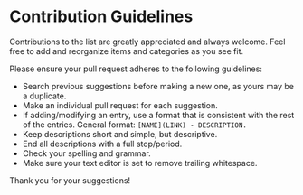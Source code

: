 # Contribution Guidelines

Contributions to the list are greatly appreciated and always welcome. Feel free to add and reorganize items and categories as you see fit.

Please ensure your pull request adheres to the following guidelines:

-   Search previous suggestions before making a new one, as yours may be a duplicate.
-   Make an individual pull request for each suggestion.
-   If adding/modifying an entry, use a format that is consistent with the rest of the entries. General format:
    `[NAME](LINK) - DESCRIPTION.`
-   Keep descriptions short and simple, but descriptive.
-   End all descriptions with a full stop/period.
-   Check your spelling and grammar.
-   Make sure your text editor is set to remove trailing whitespace.

Thank you for your suggestions!
